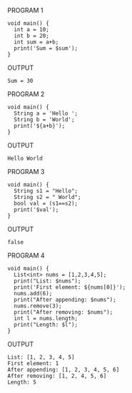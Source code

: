 PROGRAM 1
```
void main() {
  int a = 10;
  int b = 20;
  int sum = a+b;
  print('Sum = $sum');
}
```
OUTPUT
```
Sum = 30
```
PROGRAM 2
```
void main() {
  String a = 'Hello ';
  String b = 'World';
  print('${a+b}');
}
```
OUTPUT
```
Hello World
```
PROGRAM 3
```
void main() {
  String s1 = "Hello";
  String s2 = " World";
  bool val = (s1==s2);
  print('$val');
}
```
OUTPUT
```
false
```
PROGRAM 4
```
void main() {
  List<int> nums = [1,2,3,4,5];
  print("List: $nums");
  print('First element: ${nums[0]}');
  nums.add(6);
  print("After appending: $nums");
  nums.remove(3);
  print("After removing: $nums");
  int l = nums.length;
  print("Length: $l");
}
```
OUTPUT
```
List: [1, 2, 3, 4, 5]
First element: 1
After appending: [1, 2, 3, 4, 5, 6]
After removing: [1, 2, 4, 5, 6]
Length: 5
```
